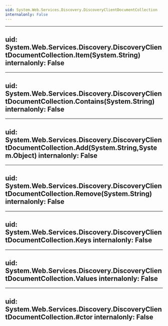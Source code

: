 ```yaml
---
uid: System.Web.Services.Discovery.DiscoveryClientDocumentCollection
internalonly: False
---
```


---
uid: System.Web.Services.Discovery.DiscoveryClientDocumentCollection.Item(System.String)
internalonly: False
---

---
uid: System.Web.Services.Discovery.DiscoveryClientDocumentCollection.Contains(System.String)
internalonly: False
---

---
uid: System.Web.Services.Discovery.DiscoveryClientDocumentCollection.Add(System.String,System.Object)
internalonly: False
---

---
uid: System.Web.Services.Discovery.DiscoveryClientDocumentCollection.Remove(System.String)
internalonly: False
---

---
uid: System.Web.Services.Discovery.DiscoveryClientDocumentCollection.Keys
internalonly: False
---

---
uid: System.Web.Services.Discovery.DiscoveryClientDocumentCollection.Values
internalonly: False
---

---
uid: System.Web.Services.Discovery.DiscoveryClientDocumentCollection.#ctor
internalonly: False
---
